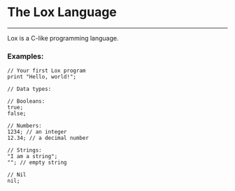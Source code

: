 # The Lox Language
---
Lox is a C-like programming language.


### Examples:



```
// Your first Lox program
print "Hello, world!";
```

```
// Data types:

// Booleans:
true;
false;

// Numbers:
1234; // an integer
12.34; // a decimal number

// Strings:
"I am a string";
""; // empty string

// Nil
nil;
```
